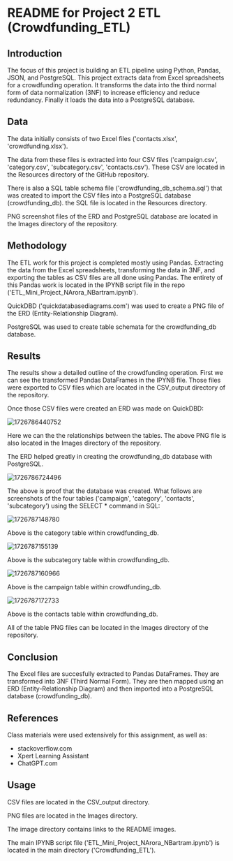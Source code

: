 # README for Project 2 ETL (Crowdfunding_ETL)

## Introduction

The focus of this project is building an ETL pipeline using Python, Pandas, JSON, and PostgreSQL. This project extracts data from Excel spreadsheets for a crowdfunding operation. It transforms the data into the third normal form of data normalization (3NF) to increase efficiency and reduce redundancy. Finally it loads the data into a PostgreSQL database.

## Data

The data initially consists of two Excel files ('contacts.xlsx', 'crowdfunding.xlsx'). 

The data from these files is extracted into four CSV files ('campaign.csv', 'category.csv', 'subcategory.csv', 'contacts.csv'). These CSV are located in the Resources directory of the GitHub repository. 

There is also a SQL table schema file ('crowdfunding_db_schema.sql') that was created to import the CSV files into a PostgreSQL database (crowdfunding_db). the SQL file is located in the Resources directory. 

PNG screenshot files of  the ERD and PostgreSQL database are located in the Images directory of the repository.

## Methodology

The ETL work for this project is completed mostly using Pandas. Extracting the data from the Excel spreadsheets, transforming the data in 3NF, and exporting the tables as CSV files are all done using Pandas. The entirety of this Pandas work is located in the IPYNB script file in the repo ('ETL_Mini_Project_NArora_NBartram.ipynb').

QuickDBD ('quickdatabasediagrams.com') was used to create a PNG file of the ERD (Entity-Relationship Diagram).

PostgreSQL was used to create table schemata for the crowdfunding_db database.

## Results

The results show a detailed outline of the crowdfunding operation. First we can see the transformed Pandas DataFrames in the IPYNB file. Those files were exported to CSV files which are located in the CSV_output directory of the repository. 

Once those CSV files were created an ERD was made on QuickDBD:

![1726786440752](image/README/1726786440752.png)

Here we can the the relationships between the tables. The above PNG file is also located in the Images directory of the repository.

The ERD helped greatly in creating the crowdfunding_db database with PostgreSQL. 

![1726786724496](image/README/1726786724496.png)

The above is proof that the database was created. What follows are screenshots of the four tables ('campaign', 'category', 'contacts', 'subcategory') using the SELECT * command in SQL:

![1726787148780](image/README/1726787148780.png)

Above is the category table within crowdfunding_db.

![1726787155139](image/README/1726787155139.png)

Above is the subcategory table within crowdfunding_db.

![1726787160966](image/README/1726787160966.png)

Above is the campaign table within crowdfunding_db.

![1726787172733](image/README/1726787172733.png)

Above is the contacts table within crowdfunding_db.

All of the table PNG files can be located in the Images directory of the repository.

## Conclusion

The Excel files are succesfully extracted to Pandas DataFrames. They are transformed into 3NF (Third Normal Form). They are then mapped using an ERD (Entity-Relationship Diagram) and then imported into a PostgreSQL database (crowdfunding_db).

## References

Class materials were used extensively for this assignment, as well as:

* stackoverflow.com
* Xpert Learning Assistant
* ChatGPT.com

## Usage

CSV files are located in the CSV_output directory.

PNG files are located in the Images directory.

The image directory contains links to the README images.

The main IPYNB script file ('ETL_Mini_Project_NArora_NBartram.ipynb') is located in the main directory ('Crowdfunding_ETL').
